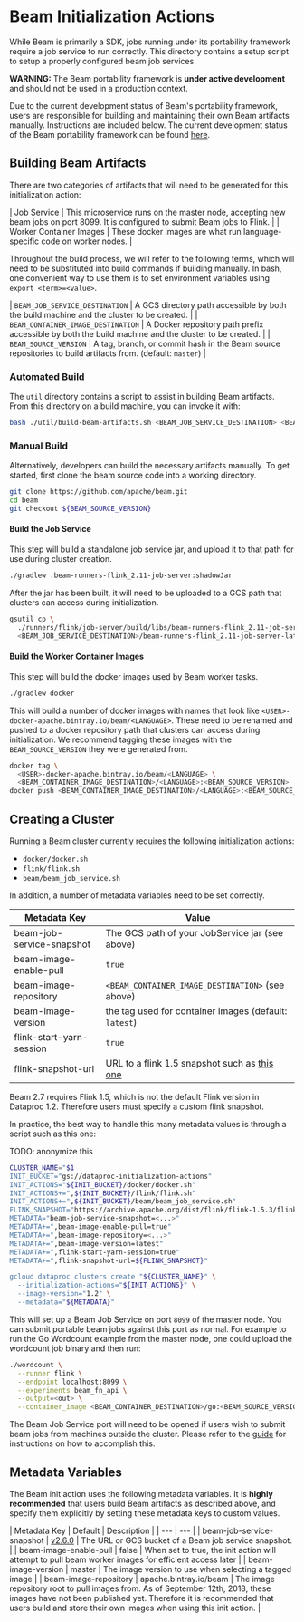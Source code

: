 # Beam Initialization Actions

While Beam is primarily a SDK, jobs running under its portability framework
require a job service to run correctly.  This directory contains a setup script
to setup a properly configured beam job services.

**WARNING:** The Beam portability framework is **under active development** and
should not be used in a production context.

Due to the current development status of Beam's portability framework, users are
responsible for building and maintaining their own Beam artifacts manually.
Instructions are included below.  The current development status of the Beam
portability framework can be found
[here](https://beam.apache.org/contribute/portability/#status).

## Building Beam Artifacts

There are two categories of artifacts that will need to be generated for this
initialization action:

| Job Service | This microservice runs on the master node, accepting new beam jobs on port 8099.  It is configured to submit Beam jobs to Flink. |
| Worker Container Images | These docker images are what run language-specific code on worker nodes. |

Throughout the build process, we will refer to the following terms, which will
need to be substituted into build commands if building manually.  In bash, one
convenient way to use them is to set environment variables using `export
<term>=<value>`.

| `BEAM_JOB_SERVICE_DESTINATION` | A GCS directory path accessible by both the build machine and the cluster to be created. |
| `BEAM_CONTAINER_IMAGE_DESTINATION` | A Docker repository path prefix accessible by both the build machine and the cluster to be created. |
| `BEAM_SOURCE_VERSION` | A tag, branch, or commit hash in the Beam source repositories to build artifacts from. (default: `master`) |

### Automated Build

The `util` directory contains a script to assist in building Beam artifacts.
From this directory on a build machine, you can invoke it with:

```bash
bash ./util/build-beam-artifacts.sh <BEAM_JOB_SERVICE_DESTINATION> <BEAM_CONTAINER_IMAGE_DESTINATION> [<BEAM_SOURCE_VERSION>]
```

### Manual Build

Alternatively, developers can build the necessary artifacts manually.  To get
started, first clone the beam source code into a working directory.

```bash
git clone https://github.com/apache/beam.git
cd beam
git checkout ${BEAM_SOURCE_VERSION}
```

#### Build the Job Service

This step will build a standalone job service jar, and upload it to that path
for use during cluster creation.

```bash
./gradlew :beam-runners-flink_2.11-job-server:shadowJar
```

After the jar has been built, it will need to be uploaded to a GCS path that
clusters can access during initialization.

```bash
gsutil cp \
  ./runners/flink/job-server/build/libs/beam-runners-flink_2.11-job-server-*-SNAPSHOT.jar \
  <BEAM_JOB_SERVICE_DESTINATION>/beam-runners-flink_2.11-job-server-latest-SNAPSHOT.jar
```

#### Build the Worker Container Images

This step will build the docker images used by Beam worker tasks.

```bash
./gradlew docker
```

This will build a number of docker images with names that look like
`<USER>-docker-apache.bintray.io/beam/<LANGUAGE>`.  These need to be renamed and
pushed to a docker repository path that clusters can access during
initialization.  We recommend tagging these images with the
`BEAM_SOURCE_VERSION` they were generated from.

```bash
docker tag \
  <USER>-docker-apache.bintray.io/beam/<LANGUAGE> \
  <BEAM_CONTAINER_IMAGE_DESTINATION>/<LANGUAGE>:<BEAM_SOURCE_VERSION>
docker push <BEAM_CONTAINER_IMAGE_DESTINATION>/<LANGUAGE>:<BEAM_SOURCE_VERSION>
```

## Creating a Cluster

Running a Beam cluster currently requires the following initialization actions:

  - `docker/docker.sh`
  - `flink/flink.sh`
  - `beam/beam_job_service.sh`

In addition, a number of metadata variables need to be set correctly.

| Metadata Key | Value |
| --- | --- |
| beam-job-service-snapshot | The GCS path of your JobService jar (see above) |
| beam-image-enable-pull | `true` |
| beam-image-repository | `<BEAM_CONTAINER_IMAGE_DESTINATION>` (see above) |
| beam-image-version | the tag used for container images (default: `latest`) |
| flink-start-yarn-session | `true` |
| flink-snapshot-url | URL to a flink 1.5 snapshot such as [this one](https://archive.apache.org/dist/flink/flink-1.5.3/flink-1.5.3-bin-hadoop28-scala_2.11.tgz) |

Beam 2.7 requires Flink 1.5, which is not the default Flink version in Dataproc
1.2.  Therefore users must specify a custom flink snapshot.

In practice, the best way to handle this many metadata values is through a
script such as this one:

TODO: anonymize this
```bash
CLUSTER_NAME="$1
INIT_BUCKET="gs://dataproc-initialization-actions"
INIT_ACTIONS="${INIT_BUCKET}/docker/docker.sh"
INIT_ACTIONS+=",${INIT_BUCKET}/flink/flink.sh"
INIT_ACTIONS+=",${INIT_BUCKET}/beam/beam_job_service.sh"
FLINK_SNAPSHOT="https://archive.apache.org/dist/flink/flink-1.5.3/flink-1.5.3-bin-hadoop28-scala_2.11.tgz"
METADATA="beam-job-service-snapshot=<...>"
METADATA+=",beam-image-enable-pull=true"
METADATA+=",beam-image-repository=<...>"
METADATA+=",beam-image-version=latest"
METADATA+=",flink-start-yarn-session=true"
METADATA+=",flink-snapshot-url=${FLINK_SNAPSHOT}"

gcloud dataproc clusters create "${CLUSTER_NAME}" \
  --initialization-actions="${INIT_ACTIONS}" \
  --image-version="1.2" \
  --metadata="${METADATA}"
```

This will set up a Beam Job Service on port `8099` of the master node. You can 
submit portable beam jobs against this port as normal. For example to run the Go 
Wordcount example from the master node, one could upload the wordcount job
binary and then run:

```bash
./wordcount \
  --runner flink \
  --endpoint localhost:8099 \
  --experiments beam_fn_api \
  --output=<out> \
  --container_image <BEAM_CONTAINER_DESTINATION>/go:<BEAM_SOURCE_VERSION>
```

The Beam Job Service port will need to be opened if users wish to submit beam
jobs from machines outside the cluster.  Please refer to the
[guide](https://cloud.google.com/vpc/docs/using-firewalls) for instructions on
how to accomplish this.

## Metadata Variables

The Beam init action uses the following metadata variables.  It is **highly
recommended** that users build Beam artifacts as described above, and specify
them explicitly by setting these metadata keys to custom values.

| Metadata Key | Default | Description |
| --- | --- |
| beam-job-service-snapshot | [v2.6.0](http://repo1.maven.org/maven2/org/apache/beam/beam-runners-flink_2.11-job-server/2.6.0/beam-runners-flink_2.11-job-server-2.6.0.jar) | The URL or GCS bucket of a Beam job service snapshot. |
| beam-image-enable-pull | false | When set to true, the init action will attempt to pull beam worker images for efficient access later |
| beam-image-version | master | The image version to use when selecting a tagged image |
| beam-image-repository | apache.bintray.io/beam | The image repository root to pull images from. As of September 12th, 2018, these images have not been published yet.  Therefore it is recommended that users build and store their own images when using this init action. |

